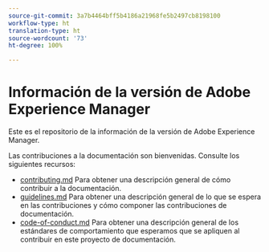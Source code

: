 ```yaml
---
source-git-commit: 3a7b4464bff5b4186a21968fe5b2497cb8198100
workflow-type: ht
translation-type: ht
source-wordcount: '73'
ht-degree: 100%

---
```

# Información de la versión de Adobe Experience Manager

Este es el repositorio de la información de la versión de Adobe Experience Manager.

Las contribuciones a la documentación son bienvenidas. Consulte los siguientes recursos:

* [contributing.md](contributing.md) Para obtener una descripción general de cómo contribuir a la documentación.
* [guidelines.md](guidelines.md) Para obtener una descripción general de lo que se espera en las contribuciones y cómo componer las contribuciones de documentación.
* [code-of-conduct.md](code-of-conduct.md) Para obtener una descripción general de los estándares de comportamiento que esperamos que se apliquen al contribuir en este proyecto de documentación.
